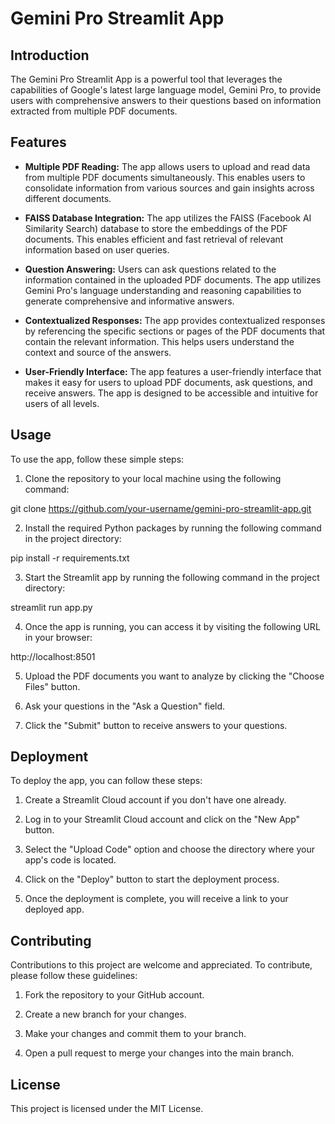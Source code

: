 # Gemini Pro Streamlit App

## Introduction

The Gemini Pro Streamlit App is a powerful tool that leverages the capabilities of Google's latest large language model, Gemini Pro, to provide users with comprehensive answers to their questions based on information extracted from multiple PDF documents.

## Features

- **Multiple PDF Reading:** The app allows users to upload and read data from multiple PDF documents simultaneously. This enables users to consolidate information from various sources and gain insights across different documents.

- **FAISS Database Integration:** The app utilizes the FAISS (Facebook AI Similarity Search) database to store the embeddings of the PDF documents. This enables efficient and fast retrieval of relevant information based on user queries.

- **Question Answering:** Users can ask questions related to the information contained in the uploaded PDF documents. The app utilizes Gemini Pro's language understanding and reasoning capabilities to generate comprehensive and informative answers.

- **Contextualized Responses:** The app provides contextualized responses by referencing the specific sections or pages of the PDF documents that contain the relevant information. This helps users understand the context and source of the answers.

- **User-Friendly Interface:** The app features a user-friendly interface that makes it easy for users to upload PDF documents, ask questions, and receive answers. The app is designed to be accessible and intuitive for users of all levels.

## Usage

To use the app, follow these simple steps:

1. Clone the repository to your local machine using the following command:

git clone https://github.com/your-username/gemini-pro-streamlit-app.git


2. Install the required Python packages by running the following command in the project directory:

pip install -r requirements.txt


3. Start the Streamlit app by running the following command in the project directory:

streamlit run app.py


4. Once the app is running, you can access it by visiting the following URL in your browser:

http://localhost:8501


5. Upload the PDF documents you want to analyze by clicking the "Choose Files" button.

6. Ask your questions in the "Ask a Question" field.

7. Click the "Submit" button to receive answers to your questions.

## Deployment

To deploy the app, you can follow these steps:

1. Create a Streamlit Cloud account if you don't have one already.

2. Log in to your Streamlit Cloud account and click on the "New App" button.

3. Select the "Upload Code" option and choose the directory where your app's code is located.

4. Click on the "Deploy" button to start the deployment process.

5. Once the deployment is complete, you will receive a link to your deployed app.

## Contributing

Contributions to this project are welcome and appreciated. To contribute, please follow these guidelines:

1. Fork the repository to your GitHub account.

2. Create a new branch for your changes.

3. Make your changes and commit them to your branch.

4. Open a pull request to merge your changes into the main branch.

## License

This project is licensed under the MIT License.
